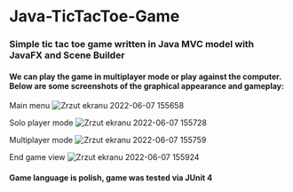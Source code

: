 # Java-TicTacToe-Game

### Simple tic tac toe game written in Java MVC model with JavaFX and Scene Builder

#### We can play the game in multiplayer mode or play against the computer. Below are some screenshots of the graphical appearance and gameplay:

Main menu
![Zrzut ekranu 2022-06-07 155658](https://user-images.githubusercontent.com/93645494/172401725-fdbfc900-c547-4e29-8e73-289bba0aecee.png)

Solo player mode
![Zrzut ekranu 2022-06-07 155728](https://user-images.githubusercontent.com/93645494/172401791-88eac18b-9e81-439d-94cc-7fc8c9858d5f.png)

Multiplayer mode
![Zrzut ekranu 2022-06-07 155759](https://user-images.githubusercontent.com/93645494/172401842-27064dfa-2784-4177-94fe-8716b7dbf374.png)

End game view
![Zrzut ekranu 2022-06-07 155924](https://user-images.githubusercontent.com/93645494/172401881-2984d7ef-4445-46cd-a75b-a3923fcff7d6.png)

#### Game language is polish, game was tested via JUnit 4
